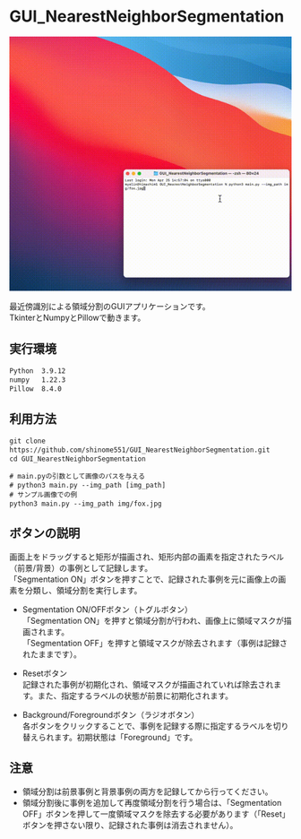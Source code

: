 # GUI_NearestNeighborSegmentation
<div align="center">
    <img src="gif/usage.gif">
</div>

最近傍識別による領域分割のGUIアプリケーションです。  
TkinterとNumpyとPillowで動きます。

## 実行環境
```
Python  3.9.12
numpy   1.22.3
Pillow  8.4.0
```

## 利用方法
```
git clone https://github.com/shinome551/GUI_NearestNeighborSegmentation.git
cd GUI_NearestNeighborSegmentation
```
```
# main.pyの引数として画像のパスを与える
# python3 main.py --img_path [img_path]
# サンプル画像での例
python3 main.py --img_path img/fox.jpg
```

## ボタンの説明
画面上をドラッグすると矩形が描画され、矩形内部の画素を指定されたラベル（前景/背景）の事例として記録します。  
「Segmentation ON」ボタンを押すことで、記録された事例を元に画像上の画素を分類し、領域分割を実行します。  

- Segmentation ON/OFFボタン（トグルボタン）  
「Segmentation ON」を押すと領域分割が行われ、画像上に領域マスクが描画されます。  
「Segmentation OFF」を押すと領域マスクが除去されます（事例は記録されたままです）。

- Resetボタン  
記録された事例が初期化され、領域マスクが描画されていれば除去されます。また、指定するラベルの状態が前景に初期化されます。

- Background/Foregroundボタン（ラジオボタン）  
各ボタンをクリックすることで、事例を記録する際に指定するラベルを切り替えられます。初期状態は「Foreground」です。

## 注意
- 領域分割は前景事例と背景事例の両方を記録してから行ってください。  
- 領域分割後に事例を追加して再度領域分割を行う場合は、「Segmentation OFF」ボタンを押して一度領域マスクを除去する必要があります（「Reset」ボタンを押さない限り、記録された事例は消去されません）。
